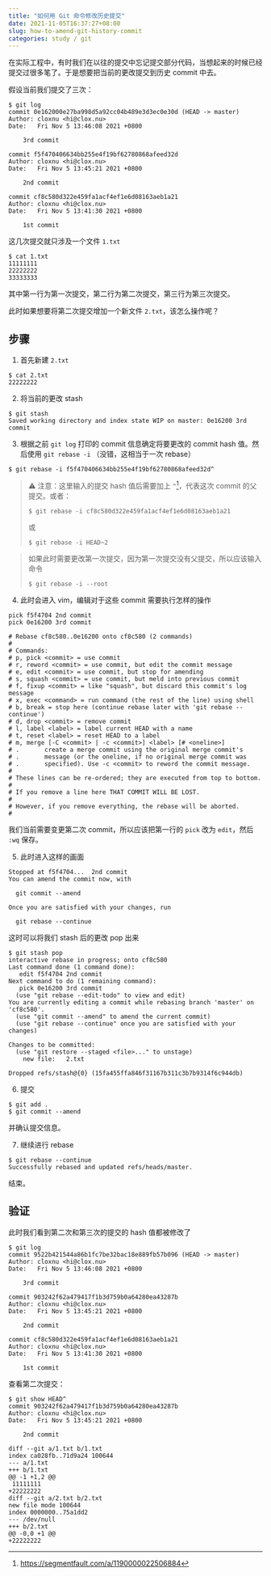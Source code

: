 ```yaml
---
title: "如何用 Git 命令修改历史提交"
date: 2021-11-05T16:37:27+08:00
slug: how-to-amend-git-history-commit
categories: study / git
---
```


在实际工程中，有时我们在以往的提交中忘记提交部分代码，当想起来的时候已经提交过很多笔了。于是想要把当前的更改提交到历史 commit 中去。

假设当前我们提交了三次：

```shell
$ git log
commit 0e162000e27ba998d5a92cc04b489e3d3ec0e30d (HEAD -> master)
Author: cloxnu <hi@clox.nu>
Date:   Fri Nov 5 13:46:08 2021 +0800

    3rd commit

commit f5f470406634bb255e4f19bf62780868afeed32d
Author: cloxnu <hi@clox.nu>
Date:   Fri Nov 5 13:45:21 2021 +0800

    2nd commit

commit cf8c580d322e459fa1acf4ef1e6d08163aeb1a21
Author: cloxnu <hi@clox.nu>
Date:   Fri Nov 5 13:41:30 2021 +0800

    1st commit

```

这几次提交就只涉及一个文件 `1.txt`

```shell
$ cat 1.txt
11111111
22222222
33333333
```

其中第一行为第一次提交，第二行为第二次提交，第三行为第三次提交。

此时如果想要将第二次提交增加一个新文件 `2.txt`，该怎么操作呢？

## 步骤

1. 首先新建 `2.txt`

```shell
$ cat 2.txt
22222222
```

2. 将当前的更改 stash

```shell
$ git stash
Saved working directory and index state WIP on master: 0e16200 3rd commit
```

3. 根据之前 `git log` 打印的 commit 信息确定将要更改的 commit hash 值。然后使用 `git rebase -i` （没错，这相当于一次 rebase）

```shell
$ git rebase -i f5f470406634bb255e4f19bf62780868afeed32d^
```

> ⚠️ 注意：这里输入的提交 hash 值后需要加上 `^`[^1]，代表这次 commit 的父提交。或者：
>
> ```shell
> $ git rebase -i cf8c580d322e459fa1acf4ef1e6d08163aeb1a21
> ```
>
> 或
>
> ```shell
> $ git rebase -i HEAD~2
> ```

> 如果此时需要更改第一次提交，因为第一次提交没有父提交，所以应该输入命令
>
> ```shell
> $ git rebase -i --root
> ```

4. 此时会进入 vim，编辑对于这些 commit 需要执行怎样的操作

```
pick f5f4704 2nd commit
pick 0e16200 3rd commit

# Rebase cf8c580..0e16200 onto cf8c580 (2 commands)
#
# Commands:
# p, pick <commit> = use commit
# r, reword <commit> = use commit, but edit the commit message
# e, edit <commit> = use commit, but stop for amending
# s, squash <commit> = use commit, but meld into previous commit
# f, fixup <commit> = like "squash", but discard this commit's log message
# x, exec <command> = run command (the rest of the line) using shell
# b, break = stop here (continue rebase later with 'git rebase --continue')
# d, drop <commit> = remove commit
# l, label <label> = label current HEAD with a name
# t, reset <label> = reset HEAD to a label
# m, merge [-C <commit> | -c <commit>] <label> [# <oneline>]
# .       create a merge commit using the original merge commit's
# .       message (or the oneline, if no original merge commit was
# .       specified). Use -c <commit> to reword the commit message.
#
# These lines can be re-ordered; they are executed from top to bottom.
#
# If you remove a line here THAT COMMIT WILL BE LOST.
#
# However, if you remove everything, the rebase will be aborted.
#
```

我们当前需要变更第二次 commit，所以应该把第一行的 `pick` 改为 `edit`，然后 `:wq` 保存。

5. 此时进入这样的画面

```
Stopped at f5f4704...  2nd commit
You can amend the commit now, with

  git commit --amend 

Once you are satisfied with your changes, run

  git rebase --continue

```

这时可以将我们 stash 后的更改 pop 出来

```shell
$ git stash pop
interactive rebase in progress; onto cf8c580
Last command done (1 command done):
   edit f5f4704 2nd commit
Next command to do (1 remaining command):
   pick 0e16200 3rd commit
  (use "git rebase --edit-todo" to view and edit)
You are currently editing a commit while rebasing branch 'master' on 'cf8c580'.
  (use "git commit --amend" to amend the current commit)
  (use "git rebase --continue" once you are satisfied with your changes)

Changes to be committed:
  (use "git restore --staged <file>..." to unstage)
	new file:   2.txt

Dropped refs/stash@{0} (15fa455ffa846f31167b311c3b7b9314f6c944db)
```

6. 提交

```shell
$ git add .
$ git commit --amend
```

并确认提交信息。

7. 继续进行 rebase

```shell
$ git rebase --continue
Successfully rebased and updated refs/heads/master.
```

结束。

## 验证

此时我们看到第二次和第三次的提交的 hash 值都被修改了

```shell
$ git log
commit 9522b421544a86b1fc7be32bac18e889fb57b096 (HEAD -> master)
Author: cloxnu <hi@clox.nu>
Date:   Fri Nov 5 13:46:08 2021 +0800

    3rd commit

commit 903242f62a479417f1b3d759b0a64280ea43287b
Author: cloxnu <hi@clox.nu>
Date:   Fri Nov 5 13:45:21 2021 +0800

    2nd commit

commit cf8c580d322e459fa1acf4ef1e6d08163aeb1a21
Author: cloxnu <hi@clox.nu>
Date:   Fri Nov 5 13:41:30 2021 +0800

    1st commit
```

查看第二次提交：

```shell
$ git show HEAD^
commit 903242f62a479417f1b3d759b0a64280ea43287b
Author: cloxnu <hi@clox.nu>
Date:   Fri Nov 5 13:45:21 2021 +0800

    2nd commit

diff --git a/1.txt b/1.txt
index ca028fb..71d9a24 100644
--- a/1.txt
+++ b/1.txt
@@ -1 +1,2 @@
 11111111
+22222222
diff --git a/2.txt b/2.txt
new file mode 100644
index 0000000..75a1dd2
--- /dev/null
+++ b/2.txt
@@ -0,0 +1 @@
+22222222
```



[^1]: https://segmentfault.com/a/1190000022506884


